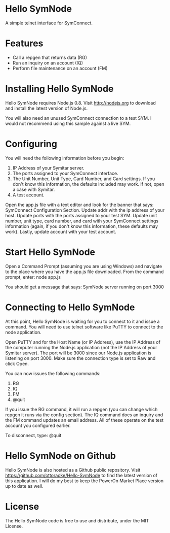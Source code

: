 # Hello SymNode

A simple telnet interface for SymConnect.

# Features

* Call a repgen that returns data (RG)
* Run an inquiry on an account (IQ)
* Perform file maintenance on an account (FM)

# Installing Hello SymNode

Hello SymNode requires Node.js 0.8. Visit http://nodejs.org to download and install the latest version of Node.js.

You will also need an unused SymConnect connection to a test SYM. I would not recommend using this sample against a live SYM.

# Configuring

You will need the following information before you begin:

1. IP Address of your Symitar server.
2. The ports assigned to your SymConnect interface.
3. The Unit Number, Unit Type, Card Number, and Card settings. If you don't know this information, the defaults included may work. If not, open a case with Symitar.
4. A test account.

Open the app.js file with a text editor and look for the banner that says: SymConnect Configuration Section. Update addr with the ip address of your host. Update ports with the ports assigned to your test SYM. Update unit number, unit type, card number, and card with your SymConnect settings information (again, if you don't know this information, these defaults may work). Lastly, update account with your test account.

# Start Hello SymNode

Open a Command Prompt (assuming you are using Windows) and navigate to the place where you have the app.js file downloaded. From the command prompt, enter: node app.js

You should get a message that says: SymNode server running on port 3000

# Connecting to Hello SymNode

At this point, Hello SymNode is waiting for you to connect to it and issue a command. You will need to use telnet software like PuTTY to connect to the node application. 

Open PuTTY and for the Host Name (or IP Address), use the IP Address of the computer running the Node.js application (not the IP Address of your Symitar server). The port will be 3000 since our Node.js application is listening on port 3000. Make sure the connection type is set to Raw and click Open.

You can now issues the following commands:

1. RG
2. IQ
3. FM
4. @quit

If you issue the RG command, it will run a repgen (you can change which repgen it runs via the config section). The IQ command does an inquiry and the FM command updates an email address. All of these operate on the test account you configured earlier.

To disconnect, type: @quit

# Hello SymNode on Github

Hello SymNode is also hosted as a Github public repository. Visit https://github.com/ottoradke/Hello-SymNode to find the latest version of this application. I will do my best to keep the PowerOn Market Place version up to date as well.

# License

The Hello SymNode code is free to use and distribute, under the MIT License.


